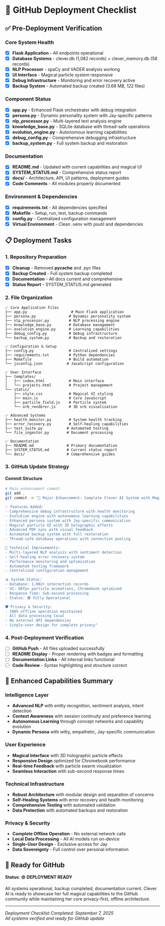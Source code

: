# 🚀 GitHub Deployment Checklist

## ✅ Pre-Deployment Verification

### Core System Health
- [x] **Flask Application** - All endpoints operational
- [x] **Database Systems** - clever.db (1,082 records) + clever_memory.db (58 records)
- [x] **NLP Processor** - spaCy and VADER analysis working
- [x] **UI Interface** - Magical particle system responsive
- [x] **Debug Infrastructure** - Monitoring and error recovery active
- [x] **Backup System** - Automated backup created (3.68 MB, 122 files)

### Component Status
- [x] **app.py** - Enhanced Flask orchestrator with debug integration
- [x] **persona.py** - Dynamic personality system with Jay-specific patterns
- [x] **nlp_processor.py** - Multi-layered text analysis engine
- [x] **knowledge_base.py** - SQLite database with thread-safe operations
- [x] **evolution_engine.py** - Autonomous learning capabilities
- [x] **debug_config.py** - Comprehensive debugging infrastructure
- [x] **backup_system.py** - Full system backup and restoration

### Documentation
- [x] **README.md** - Updated with current capabilities and magical UI
- [x] **SYSTEM_STATUS.md** - Comprehensive status report
- [x] **docs/** - Architecture, API, UI patterns, deployment guides
- [x] **Code Comments** - All modules properly documented

### Environment & Dependencies
- [x] **requirements.txt** - All dependencies specified
- [x] **Makefile** - Setup, run, test, backup commands
- [x] **config.py** - Centralized configuration management
- [x] **Virtual Environment** - Clean .venv with psutil and dependencies

## 📋 Deployment Tasks

### 1. Repository Preparation
- [x] **Cleanup** - Removed __pycache__ and .pyc files
- [x] **Backup Created** - Full system backup completed
- [x] **Documentation** - All docs current and comprehensive
- [x] **Status Report** - SYSTEM_STATUS.md generated

### 2. File Organization
```
✅ Core Application Files
├── app.py                    # Main Flask application
├── persona.py               # Dynamic personality system
├── nlp_processor.py         # NLP processing engine
├── knowledge_base.py        # Database management
├── evolution_engine.py      # Learning capabilities
├── debug_config.py          # Debug infrastructure
└── backup_system.py         # Backup and restoration

✅ Configuration & Setup
├── config.py                # Centralized settings
├── requirements.txt         # Python dependencies
├── Makefile                 # Build automation
└── jsconfig.json           # JavaScript configuration

✅ User Interface
├── templates/
│   ├── index.html           # Main interface
│   └── projects.html        # Project management
└── static/
    ├── style.css            # Magical UI styling
    ├── main.js              # Core JavaScript
    ├── particle_field.js    # Particle system
    └── orb_renderer.js      # 3D orb visualization

✅ Advanced Systems
├── health_monitor.py        # System health tracking
├── error_recovery.py        # Self-healing capabilities
├── test_suite.py           # Automated testing
└── file_ingestor.py        # Document processing

✅ Documentation
├── README.md               # Primary documentation
├── SYSTEM_STATUS.md        # Current status report
└── docs/                   # Comprehensive guides
```

### 3. GitHub Update Strategy

#### Commit Structure
```bash
# Main enhancement commit
git add .
git commit -m "🚀 Major Enhancement: Complete Clever AI System with Magical UI

✨ Features Added:
- Comprehensive debug infrastructure with health monitoring
- Evolution engine with autonomous learning capabilities  
- Enhanced persona system with Jay-specific communication
- Magical particle UI with 3D holographic effects
- Advanced PDF sync with visual feedback
- Automated backup system with full restoration
- Thread-safe database operations with connection pooling

🔧 Technical Improvements:
- Multi-layered NLP analysis with sentiment detection
- Self-healing error recovery system
- Performance monitoring and optimization
- Automated testing framework
- Centralized configuration management

📊 System Status:
- Database: 1,082+ interaction records
- UI: 60fps particle animations, Chromebook optimized
- Response Time: Sub-second processing
- Status: 🟢 Fully Operational

🛡️ Privacy & Security:
- 100% offline operation maintained
- All data processing local
- No external API dependencies
- Single-user design for complete privacy"
```

### 4. Post-Deployment Verification
- [ ] **GitHub Push** - All files uploaded successfully
- [ ] **README Display** - Proper rendering with badges and formatting
- [ ] **Documentation Links** - All internal links functional
- [ ] **Code Review** - Syntax highlighting and structure correct

## 🎯 Enhanced Capabilities Summary

### Intelligence Layer
- **Advanced NLP** with entity recognition, sentiment analysis, intent detection
- **Context Awareness** with session continuity and preference learning
- **Autonomous Learning** through concept networks and capability evolution
- **Dynamic Persona** with witty, empathetic, Jay-specific communication

### User Experience
- **Magical Interface** with 3D holographic particle effects
- **Responsive Design** optimized for Chromebook performance
- **Real-time Feedback** with particle swarm visualization
- **Seamless Interaction** with sub-second response times

### Technical Infrastructure
- **Robust Architecture** with modular design and separation of concerns
- **Self-Healing Systems** with error recovery and health monitoring
- **Comprehensive Testing** with automated validation
- **Data Protection** with automated backups and restoration

### Privacy & Security
- **Complete Offline Operation** - No external network calls
- **Local Data Processing** - All AI models run on-device
- **Single-User Design** - Exclusive access for Jay
- **Data Sovereignty** - Full control over personal information

## 🌟 Ready for GitHub

**Status**: 🟢 **DEPLOYMENT READY**

All systems operational, backup completed, documentation current. Clever AI is ready to showcase her full magical capabilities to the GitHub community while maintaining her core privacy-first, offline architecture.

---

*Deployment Checklist Completed: September 7, 2025*  
*All systems verified and ready for GitHub update*
